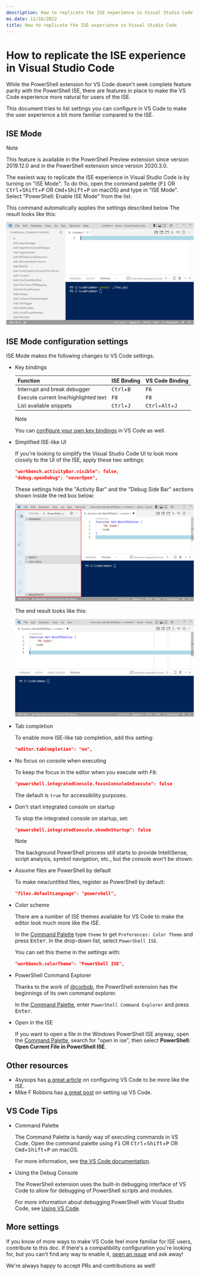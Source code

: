 ```yaml
---
description: How to replicate the ISE experience in Visual Studio Code
ms.date: 11/16/2022
title: How to replicate the ISE experience in Visual Studio Code
---
```


# How to replicate the ISE experience in Visual Studio Code

While the PowerShell extension for VS Code doesn't seek complete feature parity with the PowerShell
ISE, there are features in place to make the VS Code experience more natural for users of the ISE.

This document tries to list settings you can configure in VS Code to make the user experience a bit
more familiar compared to the ISE.

## ISE Mode

> [!NOTE]
> This feature is available in the PowerShell Preview extension since version 2019.12.0 and in the
> PowerShell extension since version 2020.3.0.

The easiest way to replicate the ISE experience in Visual Studio Code is by turning on "ISE Mode".
To do this, open the command palette (<kbd>F1</kbd> OR <kbd>Ctrl</kbd>+<kbd>Shift</kbd>+<kbd>P</kbd>
OR <kbd>Cmd</kbd>+<kbd>Shift</kbd>+<kbd>P</kbd> on macOS) and type in "ISE Mode". Select
"PowerShell: Enable ISE Mode" from the list.

This command automatically applies the settings described below The result looks like this:

![Visual Studio Code in ISE Mode][09]

## ISE Mode configuration settings

ISE Mode makes the following changes to VS Code settings.

- Key bindings

  |               Function                |         ISE Binding          |              VS Code Binding                |
  | ------------------------------------- | ---------------------------- | ------------------------------------------- |
  | Interrupt and break debugger          | <kbd>Ctrl</kbd>+<kbd>B</kbd> | <kbd>F6</kbd>                               |
  | Execute current line/highlighted text | <kbd>F8</kbd>                | <kbd>F8</kbd>                               |
  | List available snippets               | <kbd>Ctrl</kbd>+<kbd>J</kbd> | <kbd>Ctrl</kbd>+<kbd>Alt</kbd>+<kbd>J</kbd> |

  > [!NOTE]
  > You can [configure your own key bindings][09] in VS Code as well.

- Simplified ISE-like UI

  If you're looking to simplify the Visual Studio Code UI to look more closely to the UI of the ISE,
  apply these two settings:

  ```json
  "workbench.activityBar.visible": false,
  "debug.openDebug": "neverOpen",
  ```

  These settings hide the "Activity Bar" and the "Debug Side Bar" sections shown inside the red box
  below:

  ![Highlighted section includes Activity Bar and Debug Side Bar][07]

  The end result looks like this:

  ![Simplified view of VS Code][08]

- Tab completion

  To enable more ISE-like tab completion, add this setting:

  ```json
  "editor.tabCompletion": "on",
  ```

- No focus on console when executing

  To keep the focus in the editor when you execute with <kbd>F8</kbd>:

  ```json
  "powershell.integratedConsole.focusConsoleOnExecute": false
  ```

  The default is `true` for accessibility purposes.

- Don't start integrated console on startup

  To stop the integrated console on startup, set:

  ```json
  "powershell.integratedConsole.showOnStartup": false
  ```

  > [!NOTE]
  > The background PowerShell process still starts to provide IntelliSense, script analysis, symbol
  > navigation, etc., but the console won't be shown.

- Assume files are PowerShell by default

  To make new/untitled files, register as PowerShell by default:

  ```json
  "files.defaultLanguage": "powershell",
  ```

- Color scheme

  There are a number of ISE themes available for VS Code to make the editor look much more like the
  ISE.

  In the [Command Palette][01] type `theme` to get `Preferences: Color Theme` and press
  <kbd>Enter</kbd>. In the drop-down list, select `PowerShell ISE`.

  You can set this theme in the settings with:

  ```json
  "workbench.colorTheme": "PowerShell ISE",
  ```

- PowerShell Command Explorer

  Thanks to the work of [@corbob][04], the PowerShell extension has the beginnings of its own
  command explorer.

  In the [Command Palette][01], enter `PowerShell Command Explorer` and press <kbd>Enter</kbd>.

- Open in the ISE

  If you want to open a file in the Windows PowerShell ISE anyway, open the [Command Palette][01],
  search for "open in ise", then select **PowerShell: Open Current File in PowerShell ISE**.

## Other resources

- 4sysops has [a great article][02] on configuring VS Code to be more like the ISE.
- Mike F Robbins has [a great post][06] on setting up VS Code.

## VS Code Tips

- Command Palette

  The Command Palette is handy way of executing commands in VS Code. Open the command palette using
  <kbd>F1</kbd> OR <kbd>Ctrl</kbd>+<kbd>Shift</kbd>+<kbd>P</kbd> OR
  <kbd>Cmd</kbd>+<kbd>Shift</kbd>+<kbd>P</kbd> on macOS.

  For more information, see [the VS Code documentation][03].

- Using the Debug Console

  The PowerShell extension uses the built-in debugging interface of VS Code to allow for debugging
  of PowerShell scripts and modules.
  
  For more information about debugging PowerShell with Visual Studio Code, see [Using VS Code][10].

## More settings

If you know of more ways to make VS Code feel more familiar for ISE users, contribute to this doc.
If there's a compatibility configuration you're looking for, but you can't find any way to enable
it, [open an issue][05] and ask away!

We're always happy to accept PRs and contributions as well!

<!-- link references -->
[01]: #vs-code-tips
[02]: https://4sysops.com/archives/make-visual-studio-code-look-and-behave-like-powershell-ise/
[03]: https://code.visualstudio.com/docs/getstarted/userinterface#_command-palette
[04]: https://github.com/corbob
[05]: https://github.com/PowerShell/VSCode-powershell/issues/new/choose
[06]: https://mikefrobbins.com/2017/08/24/how-to-install-visual-studio-code-and-configure-it-as-a-replacement-for-the-powershell-ise/
[07]: media/How-To-Replicate-the-ISE-Experience-In-VSCode/1-highlighted-sidebar.png
[08]: media/How-To-Replicate-the-ISE-Experience-In-VSCode/2-simplified-ui.png
[09]: media/How-To-Replicate-the-ISE-Experience-In-VSCode/3-ise-mode.png
[10]: ./using-vscode.md#Debugging-with-Visual-Studio-Code

